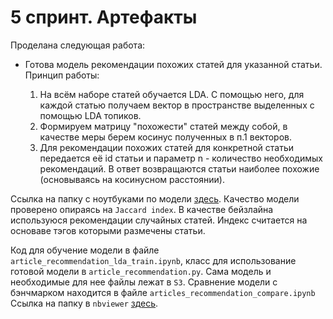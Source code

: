 # 5 спринт. Артефакты

Проделана следующая работа:

- Готова модель рекомендации похожих статей для указанной статьи. Принцип работы:

    1. На всём наборе статей обучается LDA. С помощью него, для каждой статью получаем вектор в пространстве выделенных с помощью LDA топиков.
    2. Формируем матрицу "похожести" статей между собой, в качестве меры берем косинус полученных в п.1 векторов.
    3. Для рекомендации похожих статей для конкретной статьи передается её id статьи и параметр n - количество необходимых рекомендаций. В ответ возвращаются статьи наиболее похожие (основываясь на косинусном расстоянии).

Ссылка на папку с ноутбуками по модели [здесь](https://github.com/TheoLisin/recsys_MADE/tree/ml/src/ml/article_recommendation_lda). Качество модели проверено опираясь на `Jaccard index`. В качестве бейзлайна используюся рекомендации случайных статей. Индекс считается на основаве тэгов которыми размечены статьи.

Код для обучение модели в файле `article_recommendation_lda_train.ipynb`, класс для использование готовой модели в `article_recommendation.py`. Сама модель и необходимые для нее файлы лежат в `S3`. Сравнение модели с бэнчмарком находится в файле `articles_recommendation_compare.ipynb`
Ссылка на папку в `nbviewer` [здесь](https://nbviewer.org/github/TheoLisin/recsys_MADE/tree/ml/src/ml/article_recommendation_lda/).